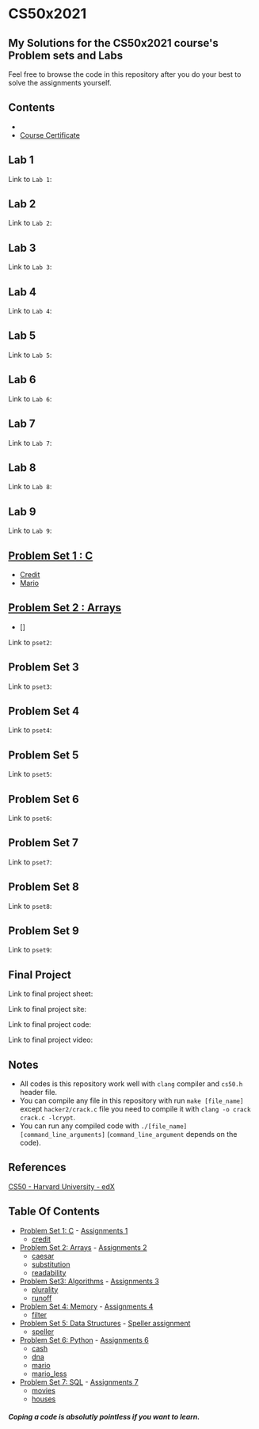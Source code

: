 # CS50x2021

## My Solutions for the CS50x2021 course's Problem sets and Labs

Feel free to browse the code in this repository after you do your best to solve the assignments yourself.

## Contents
- 
- [Course Certificate](https://certificates.cs50.io/8577526b-3f98-4753-9922-1070974430bf.pdf?size=letter)

Lab 1
----------

Link to `Lab 1`: 

Lab 2
----------

Link to `Lab 2`: 

Lab 3
----------

Link to `Lab 3`: 


Lab 4
----------

Link to `Lab 4`: 


Lab 5
----------

Link to `Lab 5`: 


Lab 6
----------

Link to `Lab 6`: 


Lab 7
----------

Link to `Lab 7`: 

Lab 8
----------

Link to `Lab 8`:

## Lab 9

Link to `Lab 9`:

[Problem Set 1 : C](https://cs50.harvard.edu/x/2021/psets/1/)
----------
  * [Credit](/pset1/credit/)
  * [Mario](/pset1/mario/)

[Problem Set 2 : Arrays](https://cs50.harvard.edu/x/2021/psets/2/)
----------
* []

Link to `pset2`: 

Problem Set 3
----------

Link to `pset3`: 


Problem Set 4
----------

Link to `pset4`: 


Problem Set 5
----------

Link to `pset5`: 


Problem Set 6
----------

Link to `pset6`: 


Problem Set 7
----------

Link to `pset7`: 

Problem Set 8
----------

Link to `pset8`:

Problem Set 9
----------

Link to `pset9`:

Final Project
----------

Link to final project sheet: 

Link to final project site: 

Link to final project code: 

Link to final project video: 


Notes
----------

- All codes is this repository work well with `clang` compiler and `cs50.h` header file.
- You can compile any file in this repository with run `make [file_name]` except `hacker2/crack.c` file you need to compile it with `clang -o crack crack.c -lcrypt`.
- You can run any compiled code with `./[file_name] [command_line_arguments]` (`command_line_argument` depends on the code).

References
----------
[CS50 - Harvard University - edX](https://courses.edx.org/courses/course-v1:HarvardX+CS50+X/course/)

<h2> Table Of Contents </h2>

- [Problem Set 1: C](/pset1) - <a href='https://cs50.harvard.edu/x/2020/psets/1/'> Assignments 1</a>
  * [credit](/pset1)
- [Problem Set 2: Arrays](/pset2) - <a href='https://cs50.harvard.edu/x/2020/psets/2/'> Assignments 2</a> 
  * [caesar](/pset2/caesar)
  * [substitution](/pset2/substitution)
  * [readability](/pset2/readability)
- [Problem Set3: Algorithms](/pset3) - <a href='https://cs50.harvard.edu/x/2020/psets/3/'> Assignments 3</a> 
  * [plurality](/pset3/plurality)
  * [runoff](/pset3/runoff)
- [Problem Set 4: Memory](/pset4) - <a href='https://cs50.harvard.edu/x/2020/psets/4/'> Assignments 4</a> 
  * [filter](/pset4)
- [Problem Set 5: Data Structures](/pset5) - <a href='https://cs50.harvard.edu/x/2020/psets/5/speller/'> Speller assignment</a>
  * [speller](/pset5)
- [Problem Set 6: Python](/pset6) - <a href='https://cs50.harvard.edu/x/2020/psets/6/'> Assignments 6</a>
  * [cash](/pset6/cash)
  * [dna](/pset6/dna)
  * [mario](/pset6/mario)
  * [mario_less](/pset6/mario_less)
- [Problem Set 7: SQL](/pset7) - <a href='https://cs50.harvard.edu/x/2020/psets/6/'> Assignments 7</a>
  * [movies](/pset7/movies)
  * [houses](/pset7/houes)


##### Coping a code is absolutly pointless if you want to learn.

